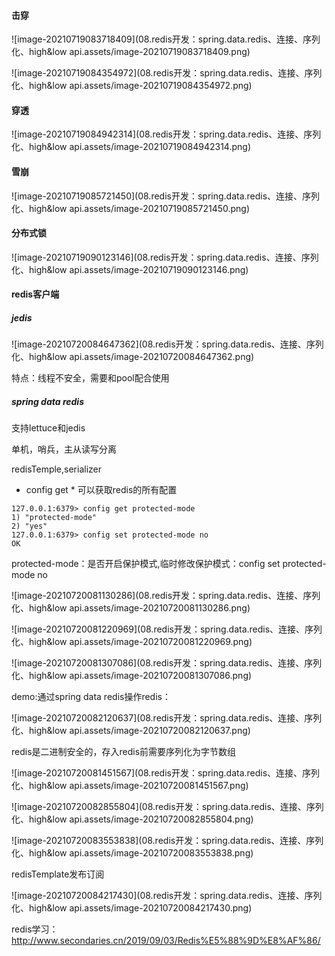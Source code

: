 #### 击穿

![image-20210719083718409](08.redis开发：spring.data.redis、连接、序列化、high&low api.assets/image-20210719083718409.png)

![image-20210719084354972](08.redis开发：spring.data.redis、连接、序列化、high&low api.assets/image-20210719084354972.png)

#### 穿透

![image-20210719084942314](08.redis开发：spring.data.redis、连接、序列化、high&low api.assets/image-20210719084942314.png)

#### 雪崩

![image-20210719085721450](08.redis开发：spring.data.redis、连接、序列化、high&low api.assets/image-20210719085721450.png)

#### 分布式锁

![image-20210719090123146](08.redis开发：spring.data.redis、连接、序列化、high&low api.assets/image-20210719090123146.png)

#### redis客户端

##### jedis

![image-20210720084647362](08.redis开发：spring.data.redis、连接、序列化、high&low api.assets/image-20210720084647362.png)

特点：线程不安全，需要和pool配合使用

##### spring data redis

支持lettuce和jedis

单机，哨兵，主从读写分离

redisTemple,serializer

* config get * 可以获取redis的所有配置

```
127.0.0.1:6379> config get protected-mode
1) "protected-mode"
2) "yes"
127.0.0.1:6379> config set protected-mode no
OK
```

protected-mode：是否开启保护模式,临时修改保护模式：config set protected-mode no

![image-20210720081130286](08.redis开发：spring.data.redis、连接、序列化、high&low api.assets/image-20210720081130286.png)

![image-20210720081220969](08.redis开发：spring.data.redis、连接、序列化、high&low api.assets/image-20210720081220969.png)

![image-20210720081307086](08.redis开发：spring.data.redis、连接、序列化、high&low api.assets/image-20210720081307086.png)

demo:通过spring data redis操作redis：

![image-20210720082120637](08.redis开发：spring.data.redis、连接、序列化、high&low api.assets/image-20210720082120637.png)

redis是二进制安全的，存入redis前需要序列化为字节数组

![image-20210720081451567](08.redis开发：spring.data.redis、连接、序列化、high&low api.assets/image-20210720081451567.png)

![image-20210720082855804](08.redis开发：spring.data.redis、连接、序列化、high&low api.assets/image-20210720082855804.png)

![image-20210720083553838](08.redis开发：spring.data.redis、连接、序列化、high&low api.assets/image-20210720083553838.png)

redisTemplate发布订阅

![image-20210720084217430](08.redis开发：spring.data.redis、连接、序列化、high&low api.assets/image-20210720084217430.png)

redis学习：http://www.secondaries.cn/2019/09/03/Redis%E5%88%9D%E8%AF%86/
